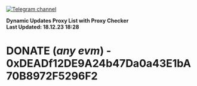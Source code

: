 [![Telegram channel](https://img.shields.io/endpoint?url=https://runkit.io/damiankrawczyk/telegram-badge/branches/master?url=https://t.me/n4z4v0d)](https://t.me/n4z4v0d) 

**Dynamic Updates Proxy List with Proxy Checker**  
**Last Updated: 18.12.23 18:28**

# DONATE (_any evm_) - 0xDEADf12DE9A24b47Da0a43E1bA70B8972F5296F2

